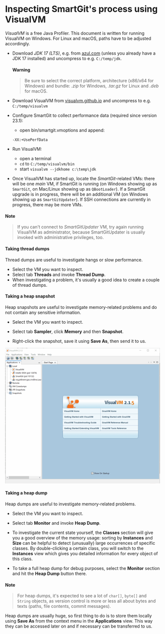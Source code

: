 # Inspecting SmartGit's process using VisualVM

*VisualVM* is a free Java Profiler.
This document is written for running VisualVM on Windows.
For Linux and macOS, paths have to be adjusted accordingly.

-   Download *JDK 17 (LTS)*, e.g. from [azul.com](https://www.azul.com/downloads/?package=jdk) (unless you already have a JDK 17 installed) and uncompress to e.g. `C:/temp/jdk`.

	#### Warning
	> Be sure to select the correct platform, architecture (x86/x64 for Windows) and bundle: *.zip* for Windows, *.tar.gz* for Linux and *.deb* for macOS.

-   Download VisualVM from [visualvm.github.io](https://visualvm.github.io/download.html) and uncompress to e.g. `C:/temp/visualvm`

-   Configure SmartGit to collect performance data (required since version 23.1):
    -  open bin/smartgit.vmoptions and append:
    ```
    -XX:+UsePerfData
    ```

-   Run VisualVM:
    -  open a terminal
    -  `cd` to `C:/temp/visualvm/bin`
    -  start `visualvm --jdkhome c:\temp\jdk`

-   Once VisualVM has started up, locate the *SmartGit*-related VMs: there will be one *main* VM, if SmartGit is running (on Windows showing up as `SmartGit`, on Mac/Linux showing up as `QBootLoader`).
    If a SmartGit upgrade is in progress, there will be an additional VM (on Windows showing up as `SmartGitUpdater`).
    If SSH connections are currently in progress, there may be more VMs.

#### Note
> If you can't connect to *SmartGitUpdater* VM, try again running VisualVM as administrator, because SmartGitUpdater is usually invoked with administrative privileges, too.

#### Taking thread dumps

Thread dumps are useful to investigate hangs or slow performance.

-   Select the VM you want to inspect.
-   Select tab **Threads** and invoke **Thread Dump**.
-   When investigating a problem, it's usually a good idea to create a couple of thread dumps.

#### Taking a heap snapshot

Heap snapshots are useful to investigate memory-related problems and do not contain any sensitive information.

-   Select the VM you want to inspect.

-   Select tab **Sampler**, click **Memory** and then **Snapshot**.

-   Right-click the snapshot, save it using **Save As**, then send it to us.

![Example Image](images/jvisualvm-take-snapshot.gif)

#### Taking a heap dump

Heap dumps are useful to investigate memory-related problems.

-   Select the VM you want to inspect.

-   Select tab **Monitor** and invoke **Heap Dump**.

-   To investigate the current state yourself, the **Classes** section will give you a good overview of the memory usage: sorting by **Instances** and **Size** can be helpful to detect (unusually) large occurrences of specific classes.
    By double-clicking a certain class, you will switch to the **Instances** view which gives you detailed information for every object of this class.

-   To take a full heap dump for debug purposes, select the **Monitor** section and hit the **Heap Dump** button there.

#### Note
> For heap dumps, it's expected to see a lot of `char[]`, `byte[]` and `String` objects, as version control is more or less all about bytes and texts (paths, file contents, commit messages).

Heap dumps are usually huge, so first thing to do is to store them locally using **Save As** from the context menu in the **Applications** view.
This way they can be accessed later on and if necessary can be transferred to us.
